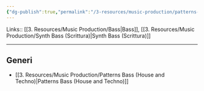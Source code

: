 ```yaml
---
{"dg-publish":true,"permalink":"/3-resources/music-production/patterns-bass/","tags":["type/note"]}
---
```


Links:: [[3. Resources/Music Production/Bass\|Bass]], [[3. Resources/Music Production/Synth Bass (Scrittura)\|Synth Bass (Scrittura)]]

---

## Generi

- [[3. Resources/Music Production/Patterns Bass (House and Techno)\|Patterns Bass (House and Techno)]]


